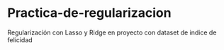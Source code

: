 # Practica-de-regularizacion
Regularización con Lasso y Ridge en proyecto con dataset de indice de felicidad
